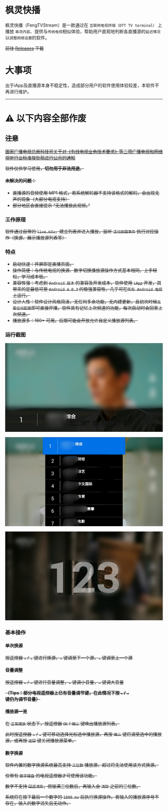 # 枫灵快播

枫灵快播（FengTVStream）是一款通过在 `互联网电视终端（OTT TV terminal）` 上播放 `串流内容`、提供与`传统电视`相似体验，帮助用户直观地判断各直播源的`延迟情况`以`调整网络设置`的软件。

~~前往 [Releases](https://github.com/Yos-X/FengTVStream/releases) 下载~~

# 大事项
出于iApp及直播源本身不稳定性，造成部分用户的软件使用体验较差，本软件不再进行维护。

------

# ⚠️ 以下内容全部作废

## ~~注意~~

~~[国家广播电视总局科技司关于对《有线电视业务技术要求》等三项广播电视和网络视听行业标准报批稿进行公示的通知](http://www.nrta.gov.cn/art/2023/10/25/art_113_65927.html)~~

~~软件仅供学习使用，**切勿用于非法用途**。~~

#### ~~未解决的问题：~~

- ~~直播源的音频使用 MP1 格式，若系统解码器不支持该格式的解码，会出现无声的现象（大部分电视支持）~~
- ~~部分地区会直接提示 “无法播放此视频。”~~

### ~~工作原理~~

~~软件通过自带的 `live.m3u`，建立列表并进入播放，监听 `活动按键事件` 执行对应操作（换源、展示播放源列表等）~~

### ~~特点~~

- ~~启动快速：开屏即是直播页面。~~
- ~~操作简便：与传统电视的换源、数字切换播放源操作方式基本相同，上手轻松，学习成本低。~~
- ~~兼容性强：考虑到 `Android 版本` 的兼容及开发成本，软件使用 `iApp` 开发，其带来的是最低可至 `Android 4.0.3` 的极强兼容性，几乎可在`所有 Android 电视`上运行。~~
- ~~设计人性：软件设计风格简洁，无任何多余功能，无内建更新，且初次时候`无需任何配置`即可直接开播。软件具有记忆上次频道的功能，每次启动时会回至上次频道。~~
- ~~播放源多：160+ 可用。后期可能会开放允许自定义播放源列表。~~

### ~~运行截图~~

![播放页面](https://github.com/Yos-X/FengTVStream/blob/main/1.jpg)

![播放源一览](https://github.com/Yos-X/FengTVStream/blob/main/2.jpg)

![数字换源](https://github.com/Yos-X/FengTVStream/blob/main/3.jpg)

### ~~基本操作~~

#### ~~单次换源~~

~~按遥控器 `↑` / `↓` 键进行换源，`↑` 键调至下一个源，`↓` 键调至上一个源~~

#### ~~音量调整~~

~~按遥控器 `←` / `→` 键进行音量调整，`←` 键调小音量，`→` 键调大音量~~

**~~（Tips：部分电视遥控器上已有音量调节键，在此情况下按 `←` / `→` 键仍为调节音量）~~**

#### ~~播放源一览~~

~~在 `正常播放` 状态下，按遥控器 `OK` / `确认` 键唤出播放源列表。~~

~~此时按遥控器 `↑` / `↓` 键可移动选择光标选中播放源，再按 `确认` 键将调至选中的播放源，或再按 `返回` 键关闭播放源菜单。~~

#### ~~数字换源~~

~~软件内置的数字换源系统最高支持 `三位数` 播放源，超过将无法使用该方式换源。~~

~~仅带有 `数字键盘` 的电视遥控器才可使用该功能。~~

~~数字不支持 `回退清除`，但输满三位数后，再输入会 `清除` 之前的三位数。~~

~~系统将在按下最后一个数字的 `1800 ms` 后执行换源操作。若输入的播放源序号不存在，输入的数字消失后无动作。~~
